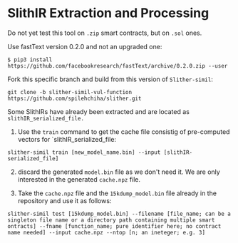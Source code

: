 # SlithIR Extraction and Processing

Do not yet test this tool on `.zip` smart contracts, but on `.sol` ones.

Use fastText version 0.2.0 and not an upgraded one:
```
$ pip3 install https://github.com/facebookresearch/fastText/archive/0.2.0.zip --user
```

Fork this specific branch and build from this version of `Slither-simil`:
```
git clone -b slither-simil-vul-function  https://github.com/spilehchiha/slither.git
```

Some SlithIRs have already been extracted and are located as `slithIR_serialized_file.`

1. Use the `train` command to get the cache file consistig of pre-computed vectors for `slithIR_serialized_file:
```
slither-simil train [new_model_name.bin] --input [slithIR-serialized_file]
```

2. discard the generated `model.bin` file as we don't need it. We are only interested in the generated `cache.npz` file.

3. Take the `cache.npz` file and the `15kdump_model.bin` file already in the repository and use it as follows:
```
slither-simil test [15kdump_model.bin] --filename [file_name; can be a singleton file name or a directory path containing multiple smart ontracts] --fname [function_name; pure identifier here; no contract name needed] --input cache.npz --ntop [n; an ineteger; e.g. 3]
```
